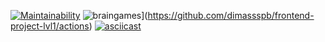 [![Maintainability](https://api.codeclimate.com/v1/badges/a99a88d28ad37a79dbf6/maintainability)](https://codeclimate.com/github/dimassspb/frontend-project-lvl1/maintainability)
![braingames](https://github.com/dimassspb/frontend-project-lvl1/workflows/braingames/badge.svg)](https://github.com/dimassspb/frontend-project-lvl1/actions)
[![asciicast](https://asciinema.org/a/319686.svg)](https://asciinema.org/a/319686)
